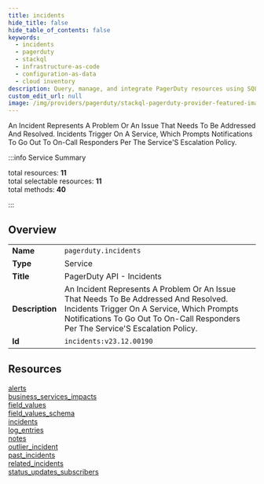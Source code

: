 ```yaml
---
title: incidents
hide_title: false
hide_table_of_contents: false
keywords:
  - incidents
  - pagerduty
  - stackql
  - infrastructure-as-code
  - configuration-as-data
  - cloud inventory
description: Query, manage, and integrate PagerDuty resources using SQL
custom_edit_url: null
image: /img/providers/pagerduty/stackql-pagerduty-provider-featured-image.png
---
```

An Incident Represents A Problem Or An Issue That Needs To Be Addressed And Resolved. Incidents Trigger On A Service, Which Prompts Notifications To Go Out To On-Call Responders Per The Service'S Escalation Policy.
  
    
:::info Service Summary

<div class="row">
<div class="providerDocColumn">
<span>total resources:&nbsp;<b>11</b></span><br />
<span>total selectable resources:&nbsp;<b>11</b></span><br />
<span>total methods:&nbsp;<b>40</b></span><br />
</div>
</div>

:::

## Overview
<table><tbody>
<tr><td><b>Name</b></td><td><code>pagerduty.incidents</code></td></tr>
<tr><td><b>Type</b></td><td>Service</td></tr>
<tr><td><b>Title</b></td><td>PagerDuty API - Incidents</td></tr>
<tr><td><b>Description</b></td><td>An Incident Represents A Problem Or An Issue That Needs To Be Addressed And Resolved. Incidents Trigger On A Service, Which Prompts Notifications To Go Out To On-Call Responders Per The Service'S Escalation Policy.<br /></td></tr>
<tr><td><b>Id</b></td><td><code>incidents:v23.12.00190</code></td></tr>
</tbody></table>

## Resources
<div class="row">
<div class="providerDocColumn">
<a href="/providers/pagerduty/incidents/alerts/">alerts</a><br />
<a href="/providers/pagerduty/incidents/business_services_impacts/">business_services_impacts</a><br />
<a href="/providers/pagerduty/incidents/field_values/">field_values</a><br />
<a href="/providers/pagerduty/incidents/field_values_schema/">field_values_schema</a><br />
<a href="/providers/pagerduty/incidents/incidents/">incidents</a><br />
<a href="/providers/pagerduty/incidents/log_entries/">log_entries</a><br />
</div>
<div class="providerDocColumn">
<a href="/providers/pagerduty/incidents/notes/">notes</a><br />
<a href="/providers/pagerduty/incidents/outlier_incident/">outlier_incident</a><br />
<a href="/providers/pagerduty/incidents/past_incidents/">past_incidents</a><br />
<a href="/providers/pagerduty/incidents/related_incidents/">related_incidents</a><br />
<a href="/providers/pagerduty/incidents/status_updates_subscribers/">status_updates_subscribers</a><br />
</div>
</div>
